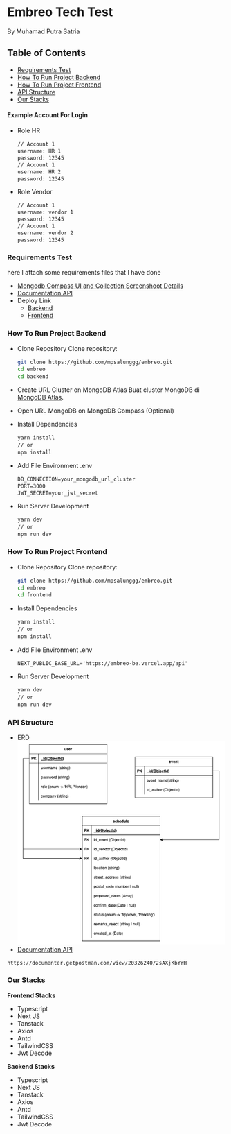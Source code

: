# Embreo Tech Test

By Muhamad Putra Satria

## Table of Contents

- [Requirements Test](#requirements-test)
- [How To Run Project Backend](#how-to-run-project-backend)
- [How To Run Project Frontend](#how-to-run-project-frontend)
- [API Structure](#api-structure)
- [Our Stacks](#our-stacks)

#### Example Account For Login

- Role HR
  ```
  // Account 1
  username: HR 1
  password: 12345
  // Account 1
  username: HR 2
  password: 12345
  ```
- Role Vendor
  ```
  // Account 1
  username: vendor 1
  password: 12345
  // Account 1
  username: vendor 2
  password: 12345
  ```

### Requirements Test

here I attach some requirements files that I have done

- [Mongodb Compass UI and Collection Screenshoot Details](https://docs.google.com/presentation/d/1-syQ0ORQw2JBri3-O-OUQqQLz9lMrKAYB_j3oIaB-y8/edit?usp=sharing)
- [Documentation API](https://documenter.getpostman.com/view/20326240/2sAXjKbYrH)
- Deploy Link
  - [Backend](https://embreo-be.vercel.app/)
  - [Frontend](https://embreo-fe.vercel.app/)

### How To Run Project Backend

- Clone Repository
  Clone repository:

  ```bash
  git clone https://github.com/mpsalunggg/embreo.git
  cd embreo
  cd backend
  ```

- Create URL Cluster on MongoDB Atlas
  Buat cluster MongoDB di [MongoDB Atlas](https://www.mongodb.com/cloud/atlas).

- Open URL MongoDB on MongoDB Compass (Optional)
- Install Dependencies

  ```bash
  yarn install
  // or
  npm install
  ```

- Add File Environment .env

  ```plaintext
  DB_CONNECTION=your_mongodb_url_cluster
  PORT=3000
  JWT_SECRET=your_jwt_secret
  ```

- Run Server Development

  ```bash
  yarn dev
  // or
  npm run dev
  ```

### How To Run Project Frontend

- Clone Repository
  Clone repository:

  ```bash
  git clone https://github.com/mpsalunggg/embreo.git
  cd embreo
  cd frontend
  ```

- Install Dependencies

  ```bash
  yarn install
  // or
  npm install
  ```

- Add File Environment .env

  ```plaintext
  NEXT_PUBLIC_BASE_URL='https://embreo-be.vercel.app/api'
  ```

- Run Server Development

  ```bash
  yarn dev
  // or
  npm run dev
  ```

### API Structure

- ERD
  ![ERD](Embreo-Test-ERD.png)
- [Documentation API](https://documenter.getpostman.com/view/20326240/2sAXjKbYrH)

```
https://documenter.getpostman.com/view/20326240/2sAXjKbYrH
```

### Our Stacks

**Frontend Stacks**

- Typescript
- Next JS
- Tanstack
- Axios
- Antd
- TailwindCSS
- Jwt Decode

**Backend Stacks**

- Typescript
- Next JS
- Tanstack
- Axios
- Antd
- TailwindCSS
- Jwt Decode
